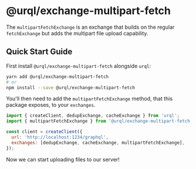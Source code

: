 # @urql/exchange-multipart-fetch

The `multipartFetchExchange` is an exchange that builds on the regular `fetchExchange`
but adds the multipart file upload capability.

## Quick Start Guide

First install `@urql/exchange-multipart-fetch` alongside `urql`:

```sh
yarn add @urql/exchange-multipart-fetch
# or
npm install --save @urql/exchange-multipart-fetch
```

You'll then need to add the `multipartFetchExchange` method, that this package exposes,
to your `exchanges`.

```js
import { createClient, dedupExchange, cacheExchange } from 'urql';
import { multipartFetchExchange } from '@urql/exchange-multipart-fetch';

const client = createClient({
  url: 'http://localhost:1234/graphql',
  exchanges: [dedupExchange, cacheExchange, multipartFetchExchange],
});
```

Now we can start uploading files to our server!
